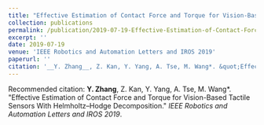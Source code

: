```yaml
---
title: "Effective Estimation of Contact Force and Torque for Vision-Based Tactile Sensors With Helmholtz–Hodge Decomposition"
collection: publications
permalink: /publication/2019-07-19-Effective-Estimation-of-Contact-Force-and-Torque-for-Vision-Based-Tactile-Sensors-With Helmholtz–Hodge-Decomposition
excerpt: ''
date: 2019-07-19
venue: 'IEEE Robotics and Automation Letters and IROS 2019'
paperurl: ''
citation: '__Y. Zhang__, Z. Kan, Y. Yang, A. Tse, M. Wang*. &quot;Effective Estimation of Contact Force and Torque for Vision-Based Tactile Sensors With Helmholtz–Hodge Decomposition.&quot; <i>IEEE Robotics and Automation Letters and IROS 2019</i>.'
---
```



Recommended citation: __Y. Zhang__, Z. Kan, Y. Yang, A. Tse, M. Wang*. &quot;Effective Estimation of Contact Force and Torque for Vision-Based Tactile Sensors With Helmholtz–Hodge Decomposition.&quot; <i>IEEE Robotics and Automation Letters and IROS 2019</i>.
